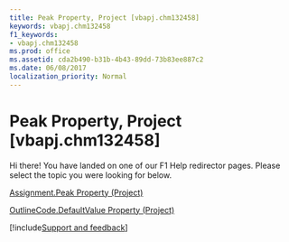 ```yaml
---
title: Peak Property, Project [vbapj.chm132458]
keywords: vbapj.chm132458
f1_keywords:
- vbapj.chm132458
ms.prod: office
ms.assetid: cda2b490-b31b-4b43-89dd-73b83ee887c2
ms.date: 06/08/2017
localization_priority: Normal
---
```



# Peak Property, Project [vbapj.chm132458]

Hi there! You have landed on one of our F1 Help redirector pages. Please select the topic you were looking for below.

[Assignment.Peak Property (Project)](https://msdn.microsoft.com/library/52b5d301-6034-b207-c5ae-dfadb56ecd73%28Office.15%29.aspx)

[OutlineCode.DefaultValue Property (Project)](https://msdn.microsoft.com/library/8b62d945-d98c-923c-2829-e50e51cd45b6%28Office.15%29.aspx)

[!include[Support and feedback](~/includes/feedback-boilerplate.md)]